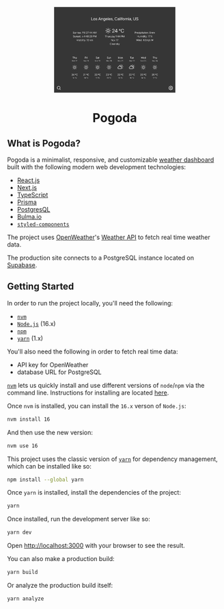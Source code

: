 <div align="center">
  <img src="./pogoda-screenshot-dark.png" height="200" />
  <h1>Pogoda</h1>
</div>

## What is Pogoda?

Pogoda is a minimalist, responsive, and customizable <a href="https://pogoda.vercel.app">weather dashboard</a> built with the following modern web development technologies:

- [React.js](https://reactjs.org/)
- [Next.js](https://nextjs.org/)
- [TypeScript](https://www.typescriptlang.org/)
- [Prisma](https://www.prisma.io/)
- [PostgresQL](https://www.postgresql.org/)
- [Bulma.io](https://bulma.io/)
- [`styled-components`](https://styled-components.com/)

The project uses [OpenWeather](https://openweathermap.org/)'s [Weather API](https://openweathermap.org/api) to fetch real time weather data.

The production site connects to a PostgreSQL instance located on [Supabase](https://supabase.com/).

## Getting Started

In order to run the project locally, you'll need the following:

- [`nvm`](https://github.com/nvm-sh/nvm)
- [`Node.js`](https://nodejs.org/) (16.x)
- [`npm`](https://www.npmjs.com/)
- [`yarn`](https://classic.yarnpkg.com/) (1.x)

You'll also need the following in order to fetch real time data:

- API key for OpenWeather
- database URL for PostgreSQL

[`nvm`](https://github.com/nvm-sh/nvm) lets us quickly install and use different versions of `node`/`npm` via the command line. Instructions for installing are located [here](https://github.com/nvm-sh/nvm#installing-and-updating).

Once `nvm` is installed, you can install the `16.x` verson of `Node.js`:

```bash
nvm install 16
```

And then use the new version:

```bash
nvm use 16
```

This project uses the classic version of [`yarn`](https://classic.yarnpkg.com/) for dependency management, which can be installed like so:

```bash
npm install --global yarn
```

Once `yarn` is installed, install the dependencies of the project:

```bash
yarn
```

Once installed, run the development server like so:

```bash
yarn dev
```

Open [http://localhost:3000](http://localhost:3000) with your browser to see the result.

You can also make a production build:

```bash
yarn build
```

Or analyze the production build itself:

```bash
yarn analyze
```
